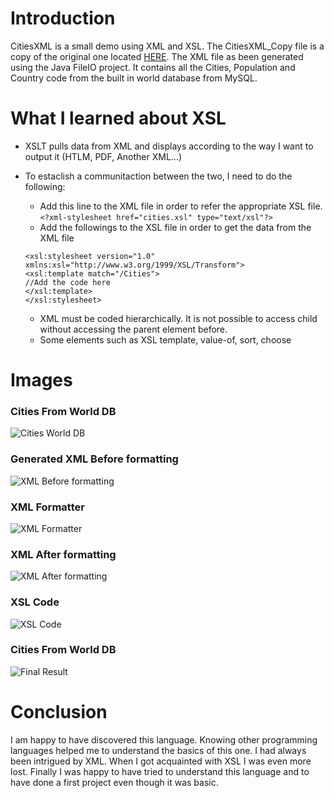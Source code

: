 # Introduction

CitiesXML is a small demo using XML and XSL.
The CitiesXML_Copy file is a copy of the original one located [HERE](https://github.com/camillebalima/XMLDemo/tree/main/FileIO/src/citiesXML/).
The XML file as been generated using the Java FileIO project. It contains all the Cities, Population and Country code from the built in world database from MySQL.


# What I learned about XSL

* XSLT pulls data from XML and displays according to the way I want to output it (HTLM, PDF, Another XML...)

* To estaclish a communitaction between the two, I need to do the following:
   * Add this line to the XML file in order to refer the appropriate XSL file.
   ```<?xml-stylesheet href="cities.xsl" type="text/xsl"?>```
   * Add the followings to the XSL file in order to get the data from the XML file
   ```
   <xsl:stylesheet version="1.0" xmlns:xsl="http://www.w3.org/1999/XSL/Transform">   
   <xsl:template match="/Cities">
   //Add the code here
   </xsl:template>
   </xsl:stylesheet>
   ```
   
   * XML must be coded hierarchically. It is not possible to access child without accessing the parent element before.
   * Some elements such as XSL template, value-of, sort, choose
   
 # Images
 
   ### Cities From World DB
   ![Cities World DB](https://github.com/camillebalima/XMLDemo/blob/main/img/SelectCity_FromWorldDatabase.PNG)
 
   ### Generated XML Before formatting
   ![XML Before formatting](https://github.com/camillebalima/XMLDemo/blob/main/img/CitiesXML_BeforeFormating.PNG)
   
   ### XML Formatter
   ![XML Formatter](https://github.com/camillebalima/XMLDemo/blob/main/img/XML_Formatter.PNG)
   

   ### XML After formatting
   ![XML After formatting](https://github.com/camillebalima/XMLDemo/blob/main/img/XML_AfterFormatting.PNG)
   
   ### XSL Code
   ![XSL Code](https://github.com/camillebalima/XMLDemo/blob/main/img/XSL_Code.PNG)
   
   ### Cities From World DB
   ![Final Result](https://github.com/camillebalima/XMLDemo/blob/main/img/CitiesXML_WithXSL.PNG)
   
 # Conclusion
 I am happy to have discovered this language. Knowing other programming languages helped me to understand the basics of this one. I had always been intrigued by XML. When I got acquainted with XSL I was even more lost. Finally I was happy to have tried to understand this language and to have done a first project even though it was basic.
   
   

